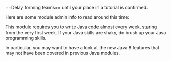 <panel type="danger" header="[CS2103 students only] Forming teams :star:" expandable>

==Delay forming teams== until your place in a tutorial is confirmed. 

<include type="danger" src="../../admin/teams.md" name="%%Admin &raquo;%% Team Forming :star:" dynamic />

</panel>

<panel  header="Admin info to read" expandable expanded>

Here are some module admin info to read around this time:    

<include type="danger" name="%%Admin &raquo;%% FAQ: Where is everything? :star:" src="../../admin/appendixC-faq.md#admin-faq-whereIsEverything"  dynamic />
<include type="danger" name="%%Admin &raquo;%% Project: Overview :star:" src="../../admin/project.md"  dynamic />
<include type="danger" name="%%Admin &raquo;%% Project: The Product :star:" src="../../admin/project-product.md"  dynamic />
<include type="danger" src="../../admin/project-scope.md" name="%%Admin &raquo;%% Project: Scope :star:" dynamic />

<include type="warning" src="../../admin/textBooks.md" name="%%Admin &raquo;%% Text Books :star::star:" dynamic />
<include type="warning" src="../../admin/programming-languages.md" name="%%Admin &raquo;%% Programming Language :star::star:" dynamic />
<include type="warning" src="../../admin/project-constraints.md" name="%%Admin &raquo;%% Project: Constraints :star::star:"  dynamic />
<include type="warning" src="../../admin/project-deliverables.md" name="%%Admin &raquo;%% Project: Deliverables :star::star:"  dynamic />

<include type="success" name="%%Admin &raquo;%% FAQ: What's different between CS2103 and CS2103T? :star::star::star::star:" src="../../admin/appendixC-faq.md#admin-faq-cs2103VsCs2103t"  dynamic />
<include type="success" src="../../admin/appendixC-faq.md#admin-faq-highWorkload" name="%%Admin &raquo;%% FAQ: Why the workload is so high? :star::star::star::star:" dynamic />

</panel>

<panel type="warning" header="Brush up your Java :star::star:" expandable>

This module requires you to write Java code almost every week, staring from the very first week. If your Java skills are shaky, do brush up your Java programming skills. 

In particular, you may want to have a look at the new Java 8 features that may not have been covered in previous Java modules.

</panel>


<panel type="danger" header="Attend Lecture 1 ==(compulsory)== :star:" expandable>

  <include type="info" src="../../admin/lectures.md" name="%%Admin &raquo;%% Lectures :star::star::star:" dynamic />

</panel>
